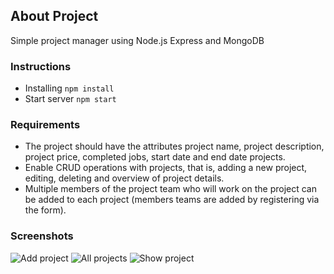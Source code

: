 

## About Project

Simple project manager using Node.js Express and MongoDB

### Instructions

- Installing ```npm install ```
- Start server ```npm start```

### Requirements

- The project should have the attributes project name, project description, project price, completed jobs, start date and end date projects.
- Enable CRUD operations with projects, that is, adding a new project, editing, deleting and overview of project details.
- Multiple members of the project team who will work on the project can be added to each project (members teams are added by registering via the form).






### Screenshots

![Add project](https://i.imgur.com/vqrObTE.png)
![All projects](https://i.imgur.com/RQPc0qW.png)
![Show project](https://i.imgur.com/qqE8sNp.png)


